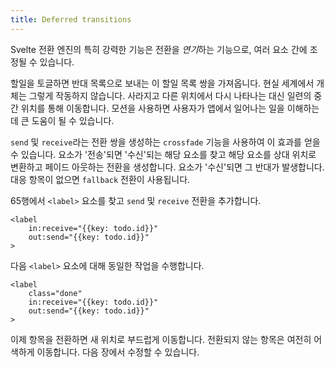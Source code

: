 ```yaml
---
title: Deferred transitions
---
```


Svelte 전환 엔진의 특히 강력한 기능은 전환을 *연기*하는 기능으로, 여러 요소 간에 조정될 수 있습니다.

할일을 토글하면 반대 목록으로 보내는 이 할일 목록 쌍을 가져옵니다. 현실 세계에서 개체는 그렇게 작동하지 않습니다. 사라지고 다른 위치에서 다시 나타나는 대신 일련의 중간 위치를 통해 이동합니다. 모션을 사용하면 사용자가 앱에서 일어나는 일을 이해하는 데 큰 도움이 될 수 있습니다.

`send` 및 `receive`라는 전환 쌍을 생성하는 `crossfade` 기능을 사용하여 이 효과를 얻을 수 있습니다. 요소가 '전송'되면 '수신'되는 해당 요소를 찾고 해당 요소를 상대 위치로 변환하고 페이드 아웃하는 전환을 생성합니다. 요소가 '수신'되면 그 반대가 발생합니다. 대응 항목이 없으면 `fallback` 전환이 사용됩니다.

65행에서 `<label>` 요소를 찾고 `send` 및 `receive` 전환을 추가합니다.

```svelte
<label
	in:receive="{{key: todo.id}}"
	out:send="{{key: todo.id}}"
>
```

다음 `<label>` 요소에 대해 동일한 작업을 수행합니다.

```svelte
<label
	class="done"
	in:receive="{{key: todo.id}}"
	out:send="{{key: todo.id}}"
>
```

이제 항목을 전환하면 새 위치로 부드럽게 이동합니다. 전환되지 않는 항목은 여전히 어색하게 이동합니다. 다음 장에서 수정할 수 있습니다.
